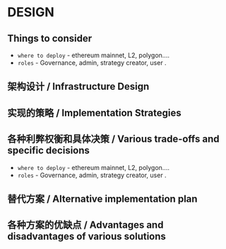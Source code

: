 # DESIGN

## Things to consider
* `where to deploy` - ethereum mainnet, L2, polygon....
* `roles` - Governance, admin, strategy creator, user .

## 架构设计  / Infrastructure Design
## 实现的策略 / Implementation Strategies 

## 各种利弊权衡和具体决策 / Various trade-offs and specific decisions
* `where to deploy` - ethereum mainnet, L2, polygon....
* `roles` - Governance, admin, strategy creator, user .
## 
## 替代方案 / Alternative implementation plan
## 各种方案的优缺点 / Advantages and disadvantages of various solutions
